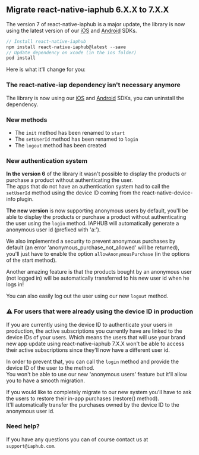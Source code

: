 ## Migrate react-native-iaphub 6.X.X to 7.X.X

The version 7 of react-native-iaphub is a major update, the library is now using the latest version of our [iOS](https://github.com/iaphub/iaphub-ios-sdk) and [Android](https://github.com/iaphub/iaphub-android-sdk) SDKs.

```js
// Install react-native-iaphub
npm install react-native-iaphub@latest --save
// Update dependency on xcode (in the ios folder)
pod install
```

Here is what it'll change for you:

### The react-native-iap dependency isn't necessary anymore
The library is now using our [iOS](https://github.com/iaphub/iaphub-ios-sdk) and [Android](https://github.com/iaphub/iaphub-android-sdk) SDKs, you can uninstall the dependency.

### New methods

- The `init` method has been renamed to `start`
- The `setUserId` method has been renamed to `login`
- The `logout` method has been created

### New authentication system

**In the version 6** of the library it wasn't possible to display the products or purchase a product without authenticating the user.<br/>
The apps that do not have an authentication system had to call the `setUserId` method using the device ID coming from the react-native-device-info plugin.

**The new version** is now supporting anonymous users by default, you'll be able to display the products or purchase a product without authenticating the user using the `login` method. IAPHUB will automatically generate a anonymous user id (prefixed with 'a:').<br/>

We also implemented a security to prevent anonymous purchases by default (an error 'anonymous_purchase_not_allowed' will be returned), you'll just have to enable the option `allowAnonymousPurchase` (in the options of the start method).

Another amazing feature is that the products bought by an anonymous user (not logged in) will be automatically transferred to his new user id when he logs in!

You can also easily log out the user using our new `logout` method.

### ⚠ For users that were already using the device ID in production

If you are currently using the device ID to authenticate your users in production, the active subscriptions you currently have are linked to the device IDs of your users.
Which means the users that will use your brand new app update using react-native-iaphub 7.X.X won't be able to access their active subscriptions since they'll now have a different user id.

In order to prevent that, you can call the `login` method and provide the device ID of the user to the method.<br/>
You won't be able to use our new 'anonymous users' feature but it'll allow you to have a smooth migration.

If you would like to completely migrate to our new system you'll have to ask the users to restore their in-app purchases (restore() method).<br/>
It'll automatically transfer the purchases owned by the device ID to the anonymous user id.

### Need help?

If you have any questions you can of course contact us at `support@iaphub.com`.